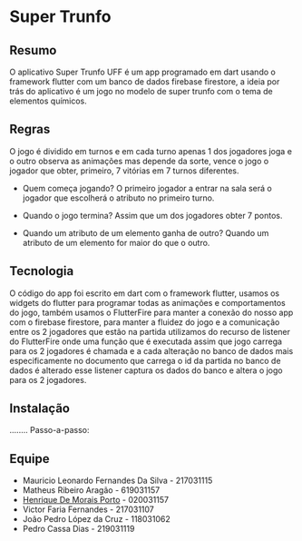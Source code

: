 # Super Trunfo

## Resumo

O aplicativo Super Trunfo UFF é um app programado em dart usando o framework flutter com um banco de dados firebase firestore, a ideia por trás do aplicativo é um jogo no modelo de super trunfo com o tema de elementos químicos.

## Regras

O jogo é dividido em turnos e em cada turno apenas 1 dos jogadores joga e o outro observa as animações mas depende da sorte, vence o jogo o jogador que obter, primeiro, 7 vitórias em 7 turnos diferentes.

- Quem começa jogando?
O primeiro jogador a entrar na sala será o jogador que escolherá o atributo no primeiro turno.

- Quando o jogo termina?
Assim que um dos jogadores obter 7 pontos.

- Quando um atributo de um elemento ganha de outro?
Quando um atributo de um elemento for maior do que o outro.

## Tecnologia
	
O código do app foi escrito em dart com o framework flutter, usamos os widgets do flutter para programar todas as animações e comportamentos do jogo, também usamos o FlutterFire para manter a conexão do nosso app com o firebase firestore, para manter a fluidez do jogo e a comunicação entre os 2 jogadores que estão na partida utilizamos do recurso de listener do FlutterFire onde uma função que é executada assim que jogo carrega para os 2 jogadores é chamada e a cada alteração no banco de dados mais especificamente no documento que carrega o id da partida no banco de dados é alterado esse listener captura os dados do banco e altera o jogo para os 2 jogadores.

## Instalação
........
Passo-a-passo:

## Equipe

- Mauricio Leonardo Fernandes Da Silva - 217031115
- Matheus Ribeiro Aragão - 619031157
- [Henrique De Morais Porto](https://github.com/henriporto) - 020031157 
- Victor Faria Fernandes - 217031107 
- João Pedro López da Cruz - 118031062 
- Pedro Cassa Dias - 219031119
